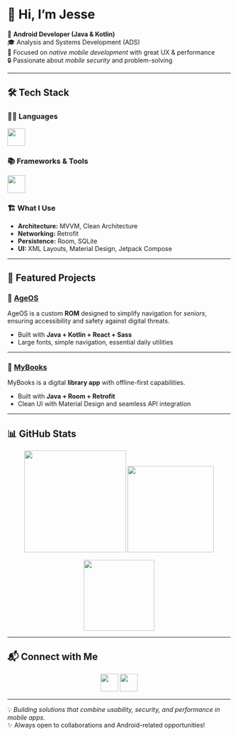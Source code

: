 # 👋 Hi, I’m Jesse

📱 **Android Developer (Java & Kotlin)**  
🎓 Analysis and Systems Development (ADS)  
🎯 Focused on *native mobile development* with great UX & performance  
🔒 Passionate about *mobile security* and problem-solving  

---

## 🛠 Tech Stack

### 👨‍💻 Languages
<p>
  <img src="https://skillicons.dev/icons?i=java,kotlin,javascript" height="40"/>
</p>

### 📚 Frameworks & Tools
<p>
  <img src="https://skillicons.dev/icons?i=androidstudio,gradle,firebase,git,github" height="40"/>
</p>

### 🏗 What I Use
- **Architecture:** MVVM, Clean Architecture  
- **Networking:** Retrofit  
- **Persistence:** Room, SQLite  
- **UI:** XML Layouts, Material Design, Jetpack Compose  

---

## 📱 Featured Projects

### 🔹 [AgeOS](https://github.com/jessemp3/AgeOS)
AgeOS is a custom **ROM** designed to simplify navigation for *seniors*, ensuring accessibility and safety against digital threats.  
- Built with **Java + Kotlin + React + Sass**  
- Large fonts, simple navigation, essential daily utilities  

---

### 🔹 [MyBooks](https://github.com/jessemp3/Desenvolvimento-nativo-java/tree/main/MyBooks)
MyBooks is a digital **library app** with offline-first capabilities.  
- Built with **Java + Room + Retrofit**  
- Clean UI with Material Design and seamless API integration  

---

## 📊 GitHub Stats

<p align="center">
 <img src="https://github-readme-stats.vercel.app/api?username=jessemp3&show_icons=true&theme=transparent" height="230"/>
 <img src="https://github-readme-stats.vercel.app/api/top-langs/?username=jessemp3&hide=html,css,blade,ejs&theme=transparent" height="195"/>
</p>

<p align="center">
 <img src="https://streak-stats.demolab.com?user=jessemp3&theme=transparent&hide_border=true" height="160"/>
</p>

---

## 📬 Connect with Me

<p align="center">
  <a href="https://www.linkedin.com/in/jessemp3/"><img src="https://skillicons.dev/icons?i=linkedin" height="40"/></a>
  <a href="mailto:nitchsx@gmail.com"><img src="https://skillicons.dev/icons?i=gmail" height="40"/></a>
</p>

---

💡 *Building solutions that combine usability, security, and performance in mobile apps.*  
✨ Always open to collaborations and Android-related opportunities!
